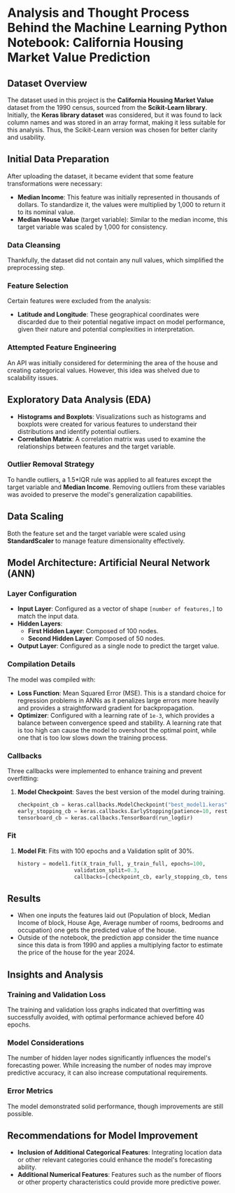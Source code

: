 # Analysis and Thought Process Behind the Machine Learning Python Notebook: California Housing Market Value Prediction

## Dataset Overview
The dataset used in this project is the **California Housing Market Value** dataset from the 1990 census, sourced from the **Scikit-Learn library**. Initially, the **Keras library dataset** was considered, but it was found to lack column names and was stored in an array format, making it less suitable for this analysis. Thus, the Scikit-Learn version was chosen for better clarity and usability.

## Initial Data Preparation
After uploading the dataset, it became evident that some feature transformations were necessary:
- **Median Income**: This feature was initially represented in thousands of dollars. To standardize it, the values were multiplied by 1,000 to return it to its nominal value.
- **Median House Value** (target variable): Similar to the median income, this target variable was scaled by 1,000 for consistency.

### Data Cleansing
Thankfully, the dataset did not contain any null values, which simplified the preprocessing step. 

### Feature Selection
Certain features were excluded from the analysis:
- **Latitude and Longitude**: These geographical coordinates were discarded due to their potential negative impact on model performance, given their nature and potential complexities in interpretation.

### Attempted Feature Engineering
An API was initially considered for determining the area of the house and creating categorical values. However, this idea was shelved due to scalability issues.

## Exploratory Data Analysis (EDA)
- **Histograms and Boxplots**: Visualizations such as histograms and boxplots were created for various features to understand their distributions and identify potential outliers.
- **Correlation Matrix**: A correlation matrix was used to examine the relationships between features and the target variable.

### Outlier Removal Strategy
To handle outliers, a 1.5*IQR rule was applied to all features except the target variable and **Median Income**. Removing outliers from these variables was avoided to preserve the model's generalization capabilities.

## Data Scaling
Both the feature set and the target variable were scaled using **StandardScaler** to manage feature dimensionality effectively.

## Model Architecture: Artificial Neural Network (ANN)
### Layer Configuration
- **Input Layer**: Configured as a vector of shape `[number of features,]` to match the input data.
- **Hidden Layers**:
  - **First Hidden Layer**: Composed of 100 nodes.
  - **Second Hidden Layer**: Composed of 50 nodes.
- **Output Layer**: Configured as a single node to predict the target value.

### Compilation Details
The model was compiled with:
- **Loss Function**: Mean Squared Error (MSE). This is a standard choice for regression problems in ANNs as it penalizes large errors more heavily and provides a straightforward gradient for backpropagation.
- **Optimizer**: Configured with a learning rate of `1e-3`, which provides a balance between convergence speed and stability. A learning rate that is too high can cause the model to overshoot the optimal point, while one that is too low slows down the training process.

### Callbacks
Three callbacks were implemented to enhance training and prevent overfitting:
1. **Model Checkpoint**: Saves the best version of the model during training.
   ```python
   checkpoint_cb = keras.callbacks.ModelCheckpoint("best_model1.keras", save_best_only=True)
   early_stopping_cb = keras.callbacks.EarlyStopping(patience=10, restore_best_weights=True)
   tensorboard_cb = keras.callbacks.TensorBoard(run_logdir)
### Fit
1. **Model Fit**: Fits with 100 epochs and a Validation split of 30%.
   ```python
   history = model1.fit(X_train_full, y_train_full, epochs=100,
                     validation_split=0.3,
                     callbacks=[checkpoint_cb, early_stopping_cb, tensorboard_cb])
## Results
- When one inputs the features laid out (Population of block, Median Income of block, House Age, Average number of rooms, bedrooms and occupation) one gets the predicted value of the house.
- Outside of the notebook, the prediction app consider the time nuance since this data is from 1990 and applies a multiplying factor to estimate the price of the house for the year 2024.

## Insights and Analysis

### Training and Validation Loss
The training and validation loss graphs indicated that overfitting was successfully avoided, with optimal performance achieved before 40 epochs.

### Model Considerations
The number of hidden layer nodes significantly influences the model's forecasting power. While increasing the number of nodes may improve predictive accuracy, it can also increase computational requirements.

### Error Metrics
The model demonstrated solid performance, though improvements are still possible.

## Recommendations for Model Improvement
- **Inclusion of Additional Categorical Features**: Integrating location data or other relevant categories could enhance the model's forecasting ability.
- **Additional Numerical Features**: Features such as the number of floors or other property characteristics could provide more predictive power.



